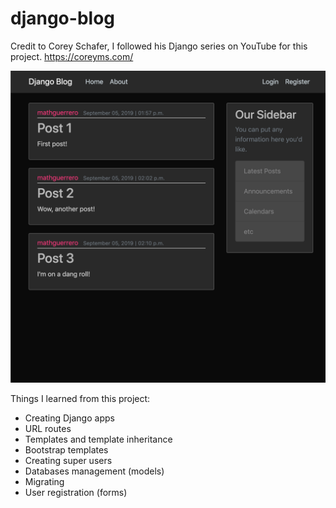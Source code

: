 # django-blog

Credit to Corey Schafer, I followed his Django series on YouTube for this project.
https://coreyms.com/

![Homepage WIP:](./home-demo.png)



Things I learned from this project:
- Creating Django apps
- URL routes
- Templates and template inheritance
- Bootstrap templates
- Creating super users
- Databases management (models)
- Migrating
- User registration (forms)
